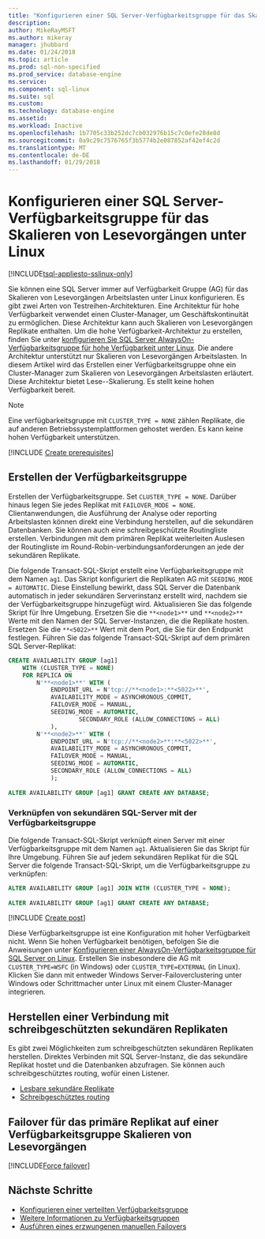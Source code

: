 ```yaml
---
title: "Konfigurieren einer SQL Server-Verfügbarkeitsgruppe für das Skalieren von Lesevorgängen auf Linux | Microsoft Docs"
description: 
author: MikeRayMSFT
ms.author: mikeray
manager: jhubbard
ms.date: 01/24/2018
ms.topic: article
ms.prod: sql-non-specified
ms.prod_service: database-engine
ms.service: 
ms.component: sql-linux
ms.suite: sql
ms.custom: 
ms.technology: database-engine
ms.assetid: 
ms.workload: Inactive
ms.openlocfilehash: 1b7705c33b252dc7cb032976b15c7c0efe28de8d
ms.sourcegitcommit: 0a9c29c7576765f3b5774b2e087852af42ef4c2d
ms.translationtype: MT
ms.contentlocale: de-DE
ms.lasthandoff: 01/29/2018
---
```

# <a name="configure-a-sql-server-availability-group-for-read-scale-on-linux"></a>Konfigurieren einer SQL Server-Verfügbarkeitsgruppe für das Skalieren von Lesevorgängen unter Linux

[!INCLUDE[tsql-appliesto-sslinux-only](../includes/tsql-appliesto-sslinux-only.md)]

Sie können eine SQL Server immer auf Verfügbarkeit Gruppe (AG) für das Skalieren von Lesevorgängen Arbeitslasten unter Linux konfigurieren. Es gibt zwei Arten von Testreihen-Architekturen. Eine Architektur für hohe Verfügbarkeit verwendet einen Cluster-Manager, um Geschäftskontinuität zu ermöglichen. Diese Architektur kann auch Skalieren von Lesevorgängen Replikate enthalten. Um die hohe Verfügbarkeit-Architektur zu erstellen, finden Sie unter [konfigurieren Sie SQL Server AlwaysOn-Verfügbarkeitsgruppe für hohe Verfügbarkeit unter Linux](sql-server-linux-availability-group-configure-ha.md). Die andere Architektur unterstützt nur Skalieren von Lesevorgängen Arbeitslasten. In diesem Artikel wird das Erstellen einer Verfügbarkeitsgruppe ohne ein Cluster-Manager zum Skalieren von Lesevorgängen Arbeitslasten erläutert. Diese Architektur bietet Lese--Skalierung. Es stellt keine hohen Verfügbarkeit bereit.

>[!NOTE]
>Eine verfügbarkeitsgruppe mit `CLUSTER_TYPE = NONE` zählen Replikate, die auf anderen Betriebssystemplattformen gehostet werden. Es kann keine hohen Verfügbarkeit unterstützen. 

[!INCLUDE [Create prerequisites](../includes/ss-linux-cluster-availability-group-create-prereq.md)]

## <a name="create-the-ag"></a>Erstellen der Verfügbarkeitsgruppe

Erstellen der Verfügbarkeitsgruppe. Set `CLUSTER_TYPE = NONE`. Darüber hinaus legen Sie jedes Replikat mit `FAILOVER_MODE = NONE`. Clientanwendungen, die Ausführung der Analyse oder reporting Arbeitslasten können direkt eine Verbindung herstellen, auf die sekundären Datenbanken. Sie können auch eine schreibgeschützte Routingliste erstellen. Verbindungen mit dem primären Replikat weiterleiten Auslesen der Routingliste im Round-Robin-verbindungsanforderungen an jede der sekundären Replikate.

Die folgende Transact-SQL-Skript erstellt eine Verfügbarkeitsgruppe mit dem Namen `ag1`. Das Skript konfiguriert die Replikaten AG mit `SEEDING_MODE = AUTOMATIC`. Diese Einstellung bewirkt, dass SQL Server die Datenbank automatisch in jeder sekundären Serverinstanz erstellt wird, nachdem sie der Verfügbarkeitsgruppe hinzugefügt wird. Aktualisieren Sie das folgende Skript für Ihre Umgebung. Ersetzen Sie die `**<node1>**` und `**<node2>**` Werte mit den Namen der SQL Server-Instanzen, die die Replikate hosten. Ersetzen Sie die `**<5022>**` Wert mit dem Port, die Sie für den Endpunkt festlegen. Führen Sie das folgende Transact-SQL-Skript auf dem primären SQL Server-Replikat:

```SQL
CREATE AVAILABILITY GROUP [ag1]
    WITH (CLUSTER_TYPE = NONE)
    FOR REPLICA ON
        N'**<node1>**' WITH (
            ENDPOINT_URL = N'tcp://**<node1>:**<5022>**',
            AVAILABILITY_MODE = ASYNCHRONOUS_COMMIT,
            FAILOVER_MODE = MANUAL,
            SEEDING_MODE = AUTOMATIC,
                    SECONDARY_ROLE (ALLOW_CONNECTIONS = ALL)
            ),
        N'**<node2>**' WITH ( 
            ENDPOINT_URL = N'tcp://**<node2>**:**<5022>**', 
            AVAILABILITY_MODE = ASYNCHRONOUS_COMMIT,
            FAILOVER_MODE = MANUAL,
            SEEDING_MODE = AUTOMATIC,
            SECONDARY_ROLE (ALLOW_CONNECTIONS = ALL)
            );
        
ALTER AVAILABILITY GROUP [ag1] GRANT CREATE ANY DATABASE;
```

### <a name="join-secondary-sql-servers-to-the-ag"></a>Verknüpfen von sekundären SQL-Server mit der Verfügbarkeitsgruppe

Die folgende Transact-SQL-Skript verknüpft einen Server mit einer Verfügbarkeitsgruppe mit dem Namen `ag1`. Aktualisieren Sie das Skript für Ihre Umgebung. Führen Sie auf jedem sekundären Replikat für die SQL Server die folgende Transact-SQL-Skript, um die Verfügbarkeitsgruppe zu verknüpfen:

```SQL
ALTER AVAILABILITY GROUP [ag1] JOIN WITH (CLUSTER_TYPE = NONE);
         
ALTER AVAILABILITY GROUP [ag1] GRANT CREATE ANY DATABASE;
```

[!INCLUDE [Create post](../includes/ss-linux-cluster-availability-group-create-post.md)]

Diese Verfügbarkeitsgruppe ist eine Konfiguration mit hoher Verfügbarkeit nicht. Wenn Sie hohen Verfügbarkeit benötigen, befolgen Sie die Anweisungen unter [Konfigurieren einer AlwaysOn-Verfügbarkeitsgruppe für SQL Server on Linux](sql-server-linux-availability-group-configure-ha.md). Erstellen Sie insbesondere die AG mit `CLUSTER_TYPE=WSFC` (in Windows) oder `CLUSTER_TYPE=EXTERNAL` (in Linux). Klicken Sie dann mit entweder Windows Server-Failoverclustering unter Windows oder Schrittmacher unter Linux mit einem Cluster-Manager integrieren.

## <a name="connect-to-read-only-secondary-replicas"></a>Herstellen einer Verbindung mit schreibgeschützten sekundären Replikaten

Es gibt zwei Möglichkeiten zum schreibgeschützten sekundären Replikaten herstellen. Direktes Verbinden mit SQL Server-Instanz, die das sekundäre Replikat hostet und die Datenbanken abzufragen. Sie können auch schreibgeschütztes routing, wofür einen Listener.

* [Lesbare sekundäre Replikate](../database-engine/availability-groups/windows/active-secondaries-readable-secondary-replicas-always-on-availability-groups.md)
* [Schreibgeschütztes routing](../database-engine/availability-groups/windows/listeners-client-connectivity-application-failover.md#ConnectToSecondary)

## <a name="fail-over-the-primary-replica-on-a-read-scale-availability-group"></a>Failover für das primäre Replikat auf einer Verfügbarkeitsgruppe Skalieren von Lesevorgängen

[!INCLUDE[Force failover](../includes/ss-force-failover-read-scale-out.md)]

## <a name="next-steps"></a>Nächste Schritte

* [Konfigurieren einer verteilten Verfügbarkeitsgruppe](..\database-engine\availability-groups\windows\distributed-availability-groups-always-on-availability-groups.md)
* [Weitere Informationen zu Verfügbarkeitsgruppen](..\database-engine\availability-groups\windows\overview-of-always-on-availability-groups-sql-server.md)
* [Ausführen eines erzwungenen manuellen Failovers](../database-engine/availability-groups/windows/perform-a-forced-manual-failover-of-an-availability-group-sql-server.md)

